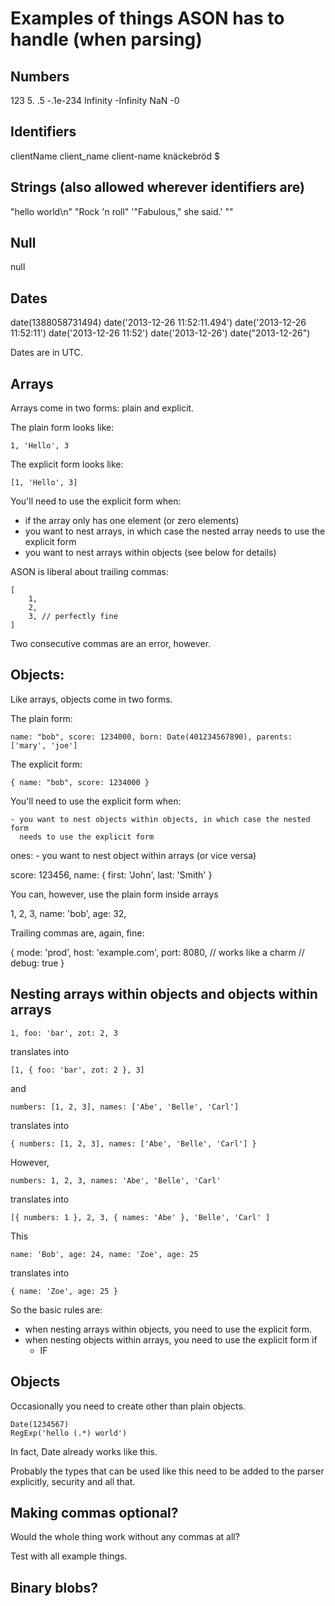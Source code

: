 
# Examples of things ASON has to handle (when parsing)

## Numbers

123
5.
.5
-.1e-234
Infinity
-Infinity
NaN
-0

## Identifiers

clientName
client_name
client-name
knäckebröd
$

## Strings (also allowed wherever identifiers are)

"hello world\n"
"Rock 'n roll"
'"Fabulous," she said.'
""

## Null

null

## Dates

date(1388058731494)
date('2013-12-26 11:52:11.494')
date('2013-12-26 11:52:11')
date('2013-12-26 11:52')
date('2013-12-26')
date("2013-12-26") 

Dates are in UTC.

## Arrays

Arrays come in two forms: plain and explicit.

The plain form looks like:

	1, 'Hello', 3

The explicit form looks like:

	[1, 'Hello', 3]

You'll need to use the explicit form when:

- if the array only has one element (or zero elements)
- you want to nest arrays, in which case the nested array needs to use the
  explicit form
- you want to nest arrays within objects (see below for details)

ASON is liberal about trailing commas:

	[
		1,
		2,
		3, // perfectly fine
	]

Two consecutive commas are an error, however.

## Objects:

Like arrays, objects come in two forms.

The plain form:

	name: "bob", score: 1234000, born: Date(401234567890), parents: ['mary', 'joe']

The explicit form:

	{ name: "bob", score: 1234000 }

You'll need to use the explicit form when:

	- you want to nest objects within objects, in which case the nested form
	  needs to use the explicit form
ones:
	- you want to nest object within arrays (or vice versa)

score: 123456, name: { first: 'John', last: 'Smith' }

You can, however, use the plain form inside arrays

1, 2, 3, name: 'bob', age: 32, 

Trailing commas are, again, fine:

{
	mode: 'prod',
	host: 'example.com',
	port: 8080, // works like a charm
	// debug: true
}

## Nesting arrays within objects and objects within arrays

	1, foo: 'bar', zot: 2, 3

translates into

	[1, { foo: 'bar', zot: 2 }, 3]

and 

	numbers: [1, 2, 3], names: ['Abe', 'Belle', 'Carl']

translates into

	{ numbers: [1, 2, 3], names: ['Abe', 'Belle', 'Carl'] }

However,

	numbers: 1, 2, 3, names: 'Abe', 'Belle', 'Carl'

translates into

	[{ numbers: 1 }, 2, 3, { names: 'Abe' }, 'Belle', 'Carl' ]

This
	
	name: 'Bob', age: 24, name: 'Zoe', age: 25

translates into

	{ name: 'Zoe', age: 25 }
	

So the basic rules are:

- when nesting arrays within objects, you need to use the explicit form.
- when nesting objects within arrays, you need to use the explicit form if
  - IF 



## Objects

Occasionally you need to create other than plain objects.  

	Date(1234567)
	RegExp('hello (.*) world')

In fact, Date already works like this.

Probably the types that can be used like this need to be added to the parser
explicitly, security and all that.

## Making commas optional?

Would the whole thing work without any commas at all?

Test with all example things.


## Binary blobs?


